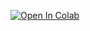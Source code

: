 [![Open In Colab](https://colab.research.google.com/assets/colab-badge.svg)](
https://colab.research.google.com/github/moukthika-2005/iris-eda/blob/main/iris_eda.ipynb)
